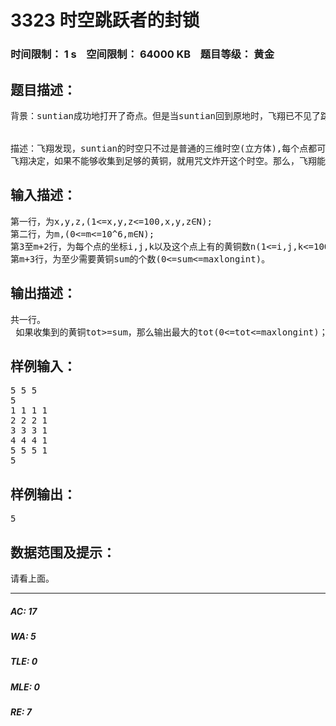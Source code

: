 # 3323 时空跳跃者的封锁   
### 时间限制： 1 s&nbsp;&nbsp;&nbsp;&nbsp;空间限制： 64000 KB&nbsp;&nbsp;&nbsp;&nbsp;题目等级： 黄金  
## 题目描述：  

<pre>
背景：suntian成功地打开了奇点。但是当suntian回到原地时，飞翔已不见了踪影。然而suntian却没有一丝慌忙。在他念了一段咒文后，他身前的时空撕裂开来，飞翔被传送了出来。原来，在飞翔将suntian送入黑洞之前，suntian已经将一个时空素(定位器)放在了飞翔的身上。于是，suntian以其人之道，还治其人之身，将飞翔送入了他制造的时空中，准备将飞翔押回圣殿。飞翔岂是等闲之辈，他在suntian的时空中正准备脱逃……
 
 
描述：飞翔发现，suntian的时空只不过是普通的三维时空(立方体),每个点都可由以这个点为顶点的单位正方体（棱长为1）的其余七个顶点到达，在所有点中有m个点上有一些黄铜。然而，飞翔却没有找到这个三维时空的奇点，只是发现了一段铭文：“To let the point appear,select one way and go along this way towards the (x,y,z) position and collect the coppers（黄铜） on this way.‘You cannot go backwards’.If you don't get "sum" coppers,the point won't appear.”不能往回走的意思是，只能是朝着正方向走。如图，即飞翔若要走到点S，那么他只能由此单位正方体的其余七个顶点走到。
飞翔决定，如果不能够收集到足够的黄铜，就用咒文炸开这个时空。那么，飞翔能够收集到足够的黄铜吗？（飞翔在点(1,1,1))
</pre>
  
  
## 输入描述：  

<pre>
第一行，为x,y,z,(1<=x,y,z<=100,x,y,z∈N);
第二行，为m,(0<=m<=10^6,m∈N);
第3至m+2行，为每个点的坐标i,j,k以及这个点上有的黄铜数n(1<=i,j,k<=100,1<=n<=maxint, i,j,k,n∈N);
第m+3行，为至少需要黄铜sum的个数(0<=sum<=maxlongint)。
</pre>
  
  
## 输出描述：  

<pre>
共一行。
 如果收集到的黄铜tot>=sum，那么输出最大的tot(0<=tot<=maxlongint)；否则，输出‘BigBang!’。
</pre>
  
  
## 样例输入：  

<pre>
5 5 5
5
1 1 1 1
2 2 2 1
3 3 3 1
4 4 4 1
5 5 5 1
5
</pre>
  
  
## 样例输出：  

<pre>
5
</pre>
  
  
## 数据范围及提示：  

<pre>
请看上面。
</pre>
  
  
***  

##### AC: 17  
##### WA: 5  
##### TLE: 0  
##### MLE: 0  
##### RE: 7  
